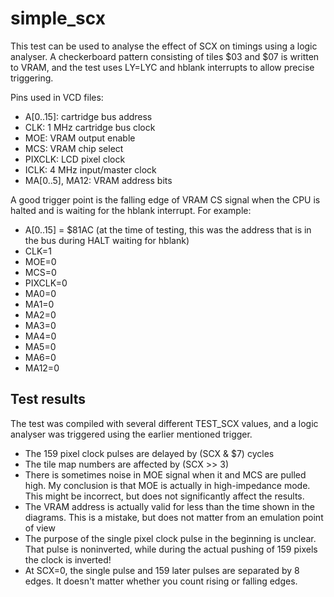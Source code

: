# simple_scx

This test can be used to analyse the effect of SCX on timings using a logic
analyser. A checkerboard pattern consisting of tiles $03 and $07 is written
to VRAM, and the test uses LY=LYC and hblank interrupts to allow precise
triggering.

Pins used in VCD files:

* A[0..15]: cartridge bus address
* CLK: 1 MHz cartridge bus clock
* MOE: VRAM output enable
* MCS: VRAM chip select
* PIXCLK: LCD pixel clock
* ICLK: 4 MHz input/master clock
* MA[0..5], MA12: VRAM address bits

A good trigger point is the falling edge of VRAM CS signal when the CPU
is halted and is waiting for the hblank interrupt. For example:

* A[0..15] = $81AC (at the time of testing, this was the address that is in the bus during HALT waiting for hblank)
* CLK=1
* MOE=0
* MCS=0
* PIXCLK=0
* MA0=0
* MA1=0
* MA2=0
* MA3=0
* MA4=0
* MA5=0
* MA6=0
* MA12=0

## Test results

The test was compiled with several different TEST_SCX values, and a logic
analyser was triggered using the earlier mentioned trigger.

* The 159 pixel clock pulses are delayed by (SCX & $7) cycles
* The tile map numbers are affected by (SCX >> 3)
* There is sometimes noise in MOE signal when it and MCS are pulled high. My
  conclusion is that MOE is actually in high-impedance mode. This might be
  incorrect, but does not significantly affect the results.
* The VRAM address is actually valid for less than the time shown in the
  diagrams. This is a mistake, but does not matter from an emulation point of
  view
* The purpose of the single pixel clock pulse in the beginning is unclear.
  That pulse is noninverted, while during the actual pushing of 159 pixels
  the clock is inverted!
* At SCX=0, the single pulse and 159 later pulses are separated by 8 edges.
  It doesn't matter whether you count rising or falling edges.
